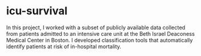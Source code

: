 # icu-survival
In this project, I worked with a subset of publicly available data collected from patients admitted to an intensive care unit at the Beth Israel Deaconess Medical Center in Boston. I developed classification tools that automatically identify patients at risk of in-hospital mortality.
